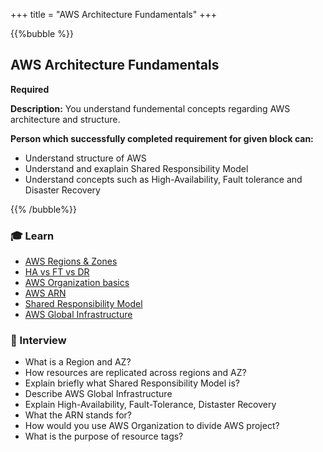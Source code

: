 +++
title = "AWS Architecture Fundamentals"
+++

{{%bubble %}}

## AWS Architecture Fundamentals

**Required**

**Description:** You understand fundemental concepts regarding AWS architecture and structure.

**Person which successfully completed requirement for given block can:**

- Understand structure of AWS
- Understand and exaplain Shared Responsibility Model
- Understand concepts such as High-Availability, Fault tolerance and Disaster Recovery

{{% /bubble%}}

### 🎓 Learn
- [AWS Regions & Zones](https://docs.aws.amazon.com/AWSEC2latest/UserGuide/using-regions-availability-zones.html)
- [HA vs FT vs DR](https://www.lunavi.com/blog/high-availability-vs-fault-tolerance-vs-disaster-recovery)
- [AWS Organization basics](https://docs.aws.amazon.com/organizations/latest/userguide/orgs_getting-started_concepts.html)
- [AWS ARN](https://docs.aws.amazon.com/general/latest/gr/aws-arns-and-namespaces.html)
- [Shared Responsibility Model](https://aws.amazon.com/compliance/shared-responsibility-model/)
- [AWS Global Infrastructure](https://aws.amazon.com/about-aws/global-infrastructure/)

### 🎤 Interview
- What is a Region and AZ?
- How resources are replicated across regions and AZ?
- Explain briefly what Shared Responsibility Model is?
- Describe AWS Global Infrastructure
- Explain High-Availability, Fault-Tolerance, Distaster Recovery
- What the ARN stands for?
- How would you use AWS Organization to divide AWS project?
- What is the purpose of resource tags?
